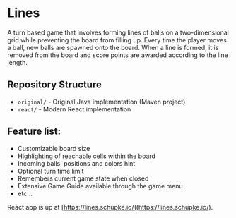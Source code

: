 # Lines #

A turn based game that involves forming lines of balls on a two-dimensional grid while preventing the board from filling up. Every time the player moves a ball, new balls are spawned onto the board. When a line is formed, it is removed from the board and score points are awarded according to the line length.

## Repository Structure ##

- `original/` - Original Java implementation (Maven project)
- `react/` - Modern React implementation

## Feature list: ##

* Customizable board size
* Highlighting of reachable cells within the board
* Incoming balls' positions and colors hint
* Optional turn time limit
* Remembers current game state when closed
* Extensive Game Guide available through the game menu
* etc...

React app is up at [https://lines.schupke.io/](https://lines.schupke.io/).
